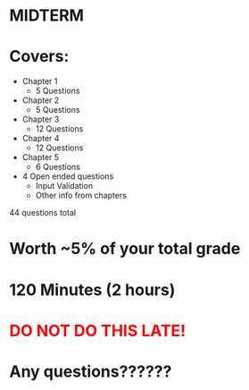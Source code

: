 # MIDTERM
# Covers:

- Chapter 1 
  - 5 Questions
- Chapter 2
  - 5 Questions
- Chapter 3
  - 12 Questions
- Chapter 4
  - 12 Questions
- Chapter 5
  - 6 Questions
- 4 Open ended questions
  - Input Validation
  - Other info from chapters

44 questions total

# Worth ~5% of your total grade

# 120 Minutes (2 hours)

# <span style="color:red">DO NOT DO THIS LATE!</span>

# Any questions??????
